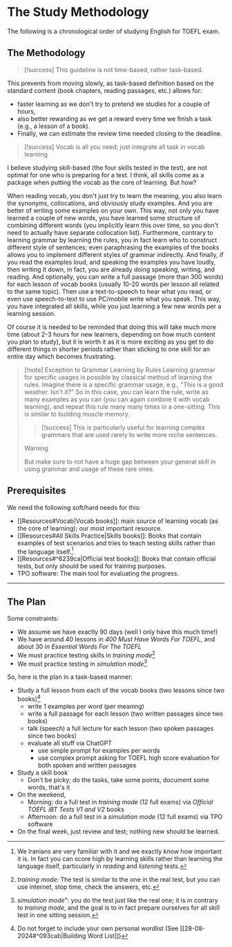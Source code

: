 # The Study Methodology
The following is a chronological order of studying English for TOEFL exam.

## The Methodology

>[!success] This guideline is not time-based, rather task-based. 

This prevents from moving slowly, as task-based definition based on the standard content (book chapters, reading passages, etc.) allows for:
- faster learning as we don't try to pretend we studies for a couple of hours, 
- also better rewarding as we get a reward every time we finish a task (e.g., a lesson of a book).
- Finally, we can estimate the review time needed closing to the deadline. 

>[!success] Vocab is all you need; just integrate all task in vocab learning

I believe studying skill-based (the four skills tested in the test), are not optimal for one who is preparing for a test. I think, all skills come as a package when putting the vocab as the core of learning. But how?

When reading vocab, you don't just try to learn the meaning, you also learn the synonyms, collocations, and obviously study examples. And you are better of writing some examples on your own. This way, not only you have learned a couple of new words, you have learned some structure of combining different words (you implicitly learn this over time, so you don't need to actually have separate collocation list). 
Furthermore, contrary to learning grammar by learning the rules, you in fact learn who to construct different style of sentences; even paraphrasing the examples of the books allows you to implement different styles of grammar indirectly.
And finally, if you read the examples loud, and speaking the examples you have loudly, then writing it down, in fact, you are already doing speaking, writing, and reading.
And optionally, you can write a full passage (more than 300 words) for each lesson of vocab books (usually 10-20 words per lesson all related to the same topic). Then use a text-to-speech to hear what you read, or even use speech-to-text to use PC/mobile write what you speak. This way, you have integrated all skills, while you just learning a few new words per a learning session.

Of course it is needed to be reminded that doing this will take much more time (about 2-3 hours for new learners, depending on how much content you plan to study), but it is worth it as it is more exciting as you get to do different things in shorter periods rather than sticking to one skill for an entire day which becomes frustrating.

>[!note] Exception to Grammar Learning by Rules 
>Learning grammar for specific usages is possible by classical method of learning the rules. Imagine there is a specific grammar usage, e.g., "This is a good weather. Isn't it?"
>So in this case, you can learn the rule, write as many examples as you can (you can again combine it with vocab learning), and repeat this rule many many times in a one-sitting. This is similar to building muscle memory.
>
>>[!success] 
>>This is particularly useful for learning complex grammars that are used rarely to write more niche sentences. 
>
>>[!warning]
>>But make sure to not have a huge gap between your general skill in using grammar and usage of these rare ones.

## Prerequisites
We need the following soft/hard needs for this:
- [[Resources#Vocab|Vocab books]]: main source of learning vocab (as the core of learning); our most important resource.
- [[Resources#All Skills Practice|Skills books]]: Books that contain examples of test scenarios and tries to teach testing skills rather than the language itself.[^1]
- [[Resources#^6239ca|Official test books]]: Books that contain official tests, but only should be used for training purposes.
- TPO software: The main tool for evaluating the progress.

---

## The Plan
Some constraints:
- We assume we have exactly 90 days (well I only have this much time!)
- We have around 40 lessons in *400 Must Have Words For TOEFL*, and about 30 in *Essential Words For The TOEFL*
- We must practice testing skills in *training mode*[^2]
- We must practice testing in *simulation mode*[^3]

So, here is the plan in a task-based manner:
- Study a full lesson from each of the vocab books (two lessons since two books)[^4]
	- write 1 examples per word (per meaning)
	- write a full passage for each lesson (two written passages since two books)
	- talk (speech) a full lecture for each lesson (two spoken passages since two books)
	- evaluate all stuff via ChatGPT
		- use simple prompt for examples per words
		- use complex prompt asking for TOEFL high score evaluation for both spoken and written passages
- Study a skill book
	- Don't be picky; do the tasks, take some points, document some words, that's it
- On the weekend,
	- Morning: do a full test in *training mode* (12 full exams) via *Official TOEFL iBT Tests V1 and V2* books
	- Afternoon: do a full test in a *simulation mode* (12 full exams) via TPO software
- On the final week, just review and test; nothing new should be learned.

[^1]: We Iranians are very familiar with it and we exactly know how important it is. In fact you can score high by learning skills rather than learning the language itself, particularly in *reading* and *listening* tests.
[^2]: *training mode*: The test is similar to the one in the real test, but you can use internet, stop time, check the answers, etc.
[^3]: *simulation mode*": you do the test just like the real one; it is in contrary to *training mode*, and the goal is to in fact prepare ourselves for all skill test in one sitting session.
[^4]: Do not forget to include your own personal wordlist (See [[28-08-2024#^093cab|Building Word List]])